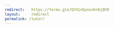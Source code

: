 ```yaml
---
redirect:   https://forms.gle/QY41nEpnsnhn6jQh9
layout:     redirect
permalink: /tutor/
---
```

<!--OCTOBER TUTOR FORM-->
